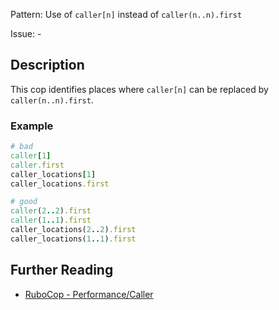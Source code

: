 Pattern: Use of `caller[n]` instead of `caller(n..n).first`

Issue: -

## Description

This cop identifies places where `caller[n]` can be replaced by `caller(n..n).first`.

### Example

```ruby
# bad
caller[1]
caller.first
caller_locations[1]
caller_locations.first

# good
caller(2..2).first
caller(1..1).first
caller_locations(2..2).first
caller_locations(1..1).first
```

## Further Reading

* [RuboCop - Performance/Caller](https://rubocop.readthedocs.io/en/latest/cops_performance/#performancecaller)
